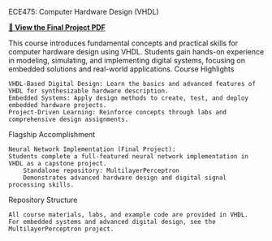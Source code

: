 ECE475: Computer Hardware Design (VHDL)

**[📄 View the Final Project PDF](https://github.com/RLR-GitHub/ECE475/blob/master/ECE475_FinalProject_RLR-1.pdf)**

This course introduces fundamental concepts and practical skills for computer hardware design using VHDL. Students gain hands-on experience in modeling, simulating, and implementing digital systems, focusing on embedded solutions and real-world applications.
Course Highlights

    VHDL-Based Digital Design: Learn the basics and advanced features of VHDL for synthesizable hardware description.
    Embedded Systems: Apply design methods to create, test, and deploy embedded hardware projects.
    Project-Driven Learning: Reinforce concepts through labs and comprehensive design assignments.

Flagship Accomplishment

    Neural Network Implementation (Final Project):
    Students complete a full-featured neural network implementation in VHDL as a capstone project.
        Standalone repository: MultilayerPerceptron
        Demonstrates advanced hardware design and digital signal processing skills.

Repository Structure

    All course materials, labs, and example code are provided in VHDL.
    For embedded systems and advanced digital design, see the MultilayerPerceptron project.
